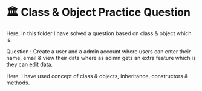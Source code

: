 # 🏛️ Class & Object Practice Question

Here, in this folder I have solved a question based on class & object which is:


Question : Create a user and a admin account where users can enter their name, email & view 
their data where as adimn gets an extra feature which is they can edit data.


Here, I have used concept of class & objects, inheritance, constructors & methods.